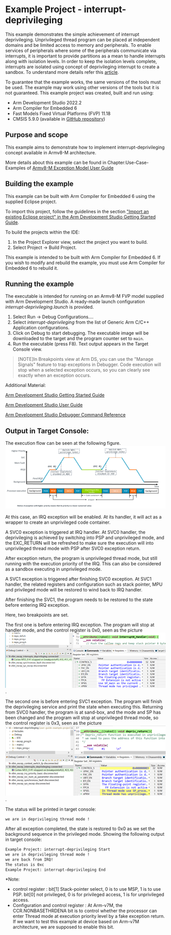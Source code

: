 # Example Project - interrupt-deprivileging

This example demonstrates the simple achievement of interrupt deprivileging. Unprivileged thread program can be placed at independent domains and be limited access to memory and peripherals. To enable services of peripherals where some of the peripherals communicate via interrupts, it is important to provide partitions as a mean to handle interrupts along with isolation levels. In order to keep the isolation levels complete, interrupts are isolated using concept of deprivileging interrupt to create a sandbox. To understand more details refer this [article](https://developer.arm.com/documentation/ka001384/latest).

To guarantee that the example works, the same versions of the tools must be used. The example may work using other versions of the tools but it is not guaranteed. This example project was created, built and run using:

- Arm Development Studio 2022.2
- Arm Compiler for Embedded 6
- Fast Models Fixed Virtual Platforms (FVP) 11.18
- CMSIS 5.9.0 (available in [GitHub repository](https://github.com/ARM-software/CMSIS_5))

## Purpose and scope

This example aims to demonstrate how to implement interrupt-deprivileging concept available in Armv8-M architecture.

More details about this example can be found in Chapter:Use-Case-Examples of [Armv8-M Exception Model User Guide](https://developer.arm.com/documentation/107706/latest/)

## Building the example

This example can be built with Arm Compiler for Embedded 6 using the supplied Eclipse project.

To import this project, follow the guidelines in the section ["Import an existing Eclipse project" in the Arm Development Studio Getting Started Guide](https://developer.arm.com/documentation/101469/2022-1/Projects-and-examples-in-Arm-Development-Studio/Importing-and-exporting-projects/Import-an-existing-Eclipse-project?lang=en). 

To build the projects within the IDE:

1. In the Project Explorer view, select the project you want to build.
2. Select Project → Build Project.

This example is intended to be built with Arm Compiler for Embedded 6. If you wish to modify and rebuild the example, you must use Arm Compiler for Embedded 6 to rebuild it.

## Running the example

The executable is intended for running on an Armv8-M FVP model supplied with Arm Development Studio. A ready-made launch configuration *interrupt-deprivileging.launch* is provided.

1. Select Run → Debug Configurations....
2. Select *interrupt-deprivileging* from the list of Generic Arm C/C++ Application configurations.
3. Click on Debug to start debugging. The executable image will be downloaded to the target and the program counter set to `main`.
4. Run the executable (press F8). Text output appears in the Target Console view.

> [NOTE]In Breakpoints view at Arm DS, you can use the "Manage Signals" feature to trap exceptions in Debugger. Code execution will stop when a selected exception occurs, so you can clearly see exactly when an exception occurs. 

Additional Material:

[Arm Development Studio Getting Started Guide](https://developer.arm.com/documentation/101469)

[Arm Development Studio User Guide](https://developer.arm.com/documentation/101470)

[Arm Development Studio Debugger Command Reference](https://developer.arm.com/documentation/101471)

## Output in Target Console:

The execution flow can be seen at the following figure.
![Execution flow chart for priority_setting](priority_setting.png "Execution flow chart for priority_setting example")

At this case, an IRQ exception will be enabled. At its handler, it will act as a wrapper to create an unprivileged code container. 

A SVC0 exception is triggered at IRQ handler. At SVC0 handler, the deprivileging is achieved by switching into PSP and unprivileged mode, and the EXC_RETURN will be refreshed to make sure the execution will into unprivileged thread mode with PSP after SVC0 exception return. 

After exception return, the program is unprivileged thread mode, but still running with the execution priority of the IRQ. This can also be considered as a sandbox executing in unprivileged mode.

A SVC1 exception is triggered after finishing SVC0 exception. At SVC1 handler, the related registers and configuration such as stack pointer, MPU and privileged mode will be restored to wind back to IRQ handler.

After finishing the SVC1, the program needs to be restored to the state before entering IRQ exception.

Here, two breakpoints are set. 

The first one is before entering IRQ exception. The program will stop at handler mode, and the control register is 0x0, seen as the picture ![Result chart for breakpoint](Before_IRQ_state_ini_depriv.png "Result chart for breakpoint example").

The second one is before entering SVC1 exception. The program will finish the deprivileging service and print the state when executing this. Returning from SVC0 handler, the program is at sand-box, and the mode and SP has been changed and the program will stop at unprivileged thread mode, so the control register is 0x3, seen as the picture ![Result chart for breakpoint](At_service_ini_depriv.png "Result chart for breakpoint example").

The status will be printed in target console:
```
we are in deprivileging thread mode !
```

After all exception completed, the state is restored to 0x0 as we set the background sequence in the privileged mode.
Showing the following output in target console:

 ```
Example Project: interrupt-deprivileging Start
we are in deprivileging thread mode !
we are back from IRQ!
The status is 0xc 
Example Project: interrupt-deprivileging End
 ```
 
*Note: 
 - control register : bit[1] Stack-pointer select, 0 is to use MSP, 1 is to use PSP. 
                      bit[0] not privileged, 0 is for privileged access, 1 is for unprivileged access.
 - Configuration and control register : At Arm-v7M, the CCR.NONBASETHRDENA bit is to control whether the processor can enter Thread mode at execution priority level by a fake exception return. If we want to test this example at device based on Arm-v7M architecture, we are supposed to enable this bit.
    
